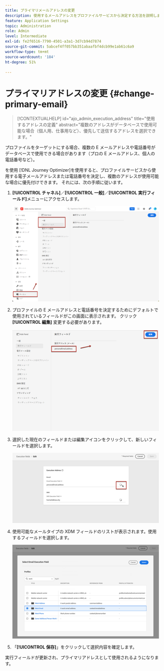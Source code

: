 ```yaml
---
title: プライマリメールアドレスの変更
description: 使用するメールアドレスをプロファイルサービスから決定する方法を説明します。
feature: Application Settings
topic: Administration
role: Admin
level: Intermediate
exl-id: fe2f6516-7790-4501-a3a1-3d7cb94d7874
source-git-commit: 5abcef4ff057bb351abaafbf4dcb99e1ab61c6a9
workflow-type: tm+mt
source-wordcount: '184'
ht-degree: 51%

---
```


# プライマリアドレスの変更 {#change-primary-email}

>[!CONTEXTUALHELP]
>id="ajo_admin_execution_address"
>title="使用するアドレスの定義"
>abstract="複数のアドレスがデータベースで使用可能な場合（個人用、仕事用など）、優先して送信するアドレスを選択できます。"

プロファイルをターゲットにする場合、複数の E メールアドレスや電話番号がデータベースで使用できる場合があります（プロの E メールアドレス、個人の電話番号など）。

を使用 [!DNL Journey Optimizer]を使用すると、プロファイルサービスから使用する電子メールアドレスまたは電話番号を決定し、複数のアドレスが使用可能な場合に優先付けできます。 それには、次の手順に従います。

1. **[!UICONTROL チャネル]**／**[!UICONTROL 一般]**／**[!UICONTROL 実行フィールド]**&#x200B;メニューにアクセスします。

   ![](assets/primary-address-execution-fields.png)

1. プロファイルの E メールアドレスと電話番号を決定するためにデフォルトで使用されているフィールドがこの画面に表示されます。 クリック **[!UICONTROL 編集]** 変更する必要があります。

   ![](assets/primary-address.png)

1. 選択した現在のフィールドまたは編集アイコンをクリックして、新しいフィールドを選択します。

   ![](assets/primary-address-edit.png)

1. 使用可能なメールタイプの XDM フィールドのリストが表示されます。使用するフィールドを選択します。

   ![](assets/primary-address-select-field.png)

1. 「**[!UICONTROL 保存]**」をクリックして選択内容を確定します。

実行フィールドが更新され、プライマリアドレスとして使用されるようになります。

<!--1. You can also select an additional field to use as secondary email address. This allows you to determine which field to use if the primary field is empty for a profile. -->
